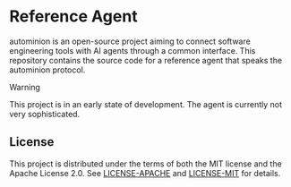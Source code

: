 # Reference Agent

autominion is an open-source project aiming to connect software engineering tools with AI agents through a common interface.
This repository contains the source code for a reference agent that speaks the autominion protocol.

> [!WARNING]
> This project is in an early state of development.
> The agent is currently not very sophisticated.

## License

This project is distributed under the terms of both the MIT license and the Apache License 2.0.
See [LICENSE-APACHE](LICENSE-APACHE) and [LICENSE-MIT](LICENSE-MIT) for details.
